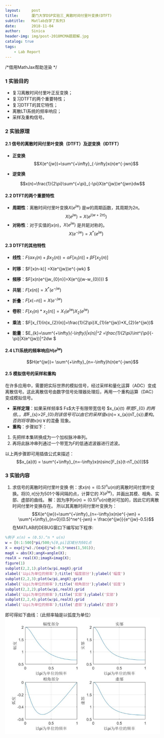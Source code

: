 ```yaml
---
layout:     post
title:      厦门大学DSP实验三_离散时间付里叶变换(DTFT)
subtitle:   Matlab白学了系列3
date:       2018-11-04
author:     Sinica
header-img: img/post-2018MCMA题题解.jpg
catalog: true
tags:
    - Lab Report
---
```

/*借用MathJax帮助渲染 */

<head>
    <script src="https://cdn.mathjax.org/mathjax/latest/MathJax.js?config=TeX-AMS-MML_HTMLorMML" type="text/javascript"></script>
    <script type="text/x-mathjax-config">
        MathJax.Hub.Config({
            tex2jax: {
            skipTags: ['script', 'noscript', 'style', 'textarea', 'pre'],
            inlineMath: [['$','$']]
            }
        });
    </script>
</head>

### 1 实验目的

- 复习离散时间付里叶正反变换；
- 复习DTFT的两个重要特性；
- 复习DTFT的其它特性；
- 离散LTI系统的频率响应；
- 采样及重构信号。


### 2 实验原理

#### 2.1 信号的离散时间付里叶变换（DTFT）及逆变换（IDTFT）
- **正变换**
$$X(e^{jw})=\sum^{+\infty}_{-\infty}x(n)e^{-jwn}$$

- **逆变换**

$$x(n)=\frac{1}{2\pi}\sum^{+\pi}_{-\pi}X(e^{jw})e^{jwn}dw$$

#### 2.2 DTFT的两个重要特性

- **周期性**：离散时间付里叶变换$X(e^{jw})$ 是$w$的周期函数，其周期为$2π$。$$X(e^{jw}) = X(e^{j(w+2\pi)})$$
- **对称性**：对于实值的$x(n)$，$X(e^{jw})$ 是共轭对称的。$$X(e^{-jw})=X^{*}(e^{jw})$$

#### 2.3 DTFT的其他特性

- **线性**：$F(\alpha x_{1}(n)+\beta x_{2}(n)) = \alpha F[x_{1}(n)] + \beta F[x_{2}(n)]$

- **时移**：$F[x(n-k)] =X(e^{jw})e^{-jwk} $

- **频移**：$F[x(n)e^{jw_{0}n}]=X(e^{j(w-w_{0})}) $

- **共轭**：$F[x(n)]=X^{*}(e^{-jw})$

- **折叠**：$F[x(-n)]=X(e^{-jw})$

- **卷积**：$F[x_{1}(n)*x_{2}(n)]=X_{1}(e^{jw})X_{2}(e^{jw})$

- **乘法**：$F[x_{1}(n)x_{2}(n)]=\frac{1}{2\pi}X_{1}(e^{jw})*X_{2}(e^{jw})$

- **能量**：$E_{k}=\sum^{+\infty}_{-\infty}|x(n)|^2 =\frac{1}{2\pi}\int^{\pi}_{-\pi}|X(e^{jw})|^2dw $

#### 2.4 LTI系统的频率响应$H(e^{jw})$

$$H(e^{jw})= \sum^{+\infty}_{n=-\infty}h(n)e^{-jwn}$$

#### 2.5 模拟信号的采样和重构
在许多应用中，需要把实际世界的模拟信号，经过采样和量化运算（ADC）变成离散信号。这此离散信号由数字信号处理器处理后，再用一个重构运算（DAC）变成模拟信号。
- **采样定理**：如果采样频率$ Fs$大于有限带宽信号 $x_{a}(t) $带宽$F_{0} $的两倍，，即$F_{s}>2F_{0}$则该信号可以由它的采样值$x(n)= x_{a}(nT_{s})$重构。否则将导致$x(n)￥的混叠
现象。
- **重构**：步骤如下：
1. 先把样本集转换成为一个加权脉冲串列。
2.  再将此脉冲串列通过一个带宽为$F$的低通滤波器进行滤波。

以上两步骤即可用插值公式来描述： 
$$x_{a}(t) = \sum^{+\infty}_{n=-\infty}x(n)sinc[F_{s}(t-nT_{s})]$$
### 3 实验内容
1. 求信号的离散时间付里叶变换
例：求$x(n) = (0.5)^n u(n)$的离散时间付里叶变换。将$[0,\pi]$分为501个等间隔的点，计算它的 $X (e^{jw} )$，并画出其模、相角、实部、虚部的曲线。
解：因为序列$x(n) = (0.5)^n u(n)$绝对可加的，因此它的离散时间付里叶变换存在。
所以其离散时间付里叶变换为：
$$X(e^{jw})=\sum^{+\infty}_{n=-\infty}x(n)e^{-jwn} = \sum^{+\infty}_{n=0}(0.5)^ne^{-jwn} = \frac{e^{jw}}{e^{jw}-0.5}$$
在MATLAB的DEBUG窗口下编写如下程序:
```matlab
%例子 x(n) = (0.5).^n * u(n)
w = [0:1:500]*pi/500;%[0,pi]区域分为501点
X = exp(j*w)./(exp(j*w)-0.5*ones(1,501));
magX = abs(X);angX=angle(X);
realX = real(X);imagX=imag(X);
figure(1)
subplot(2,2,1);plot(w/pi,magX);grid
xlabel('以pi为单位的频率');title('幅度部分');ylabel('幅度')
subplot(2,2,3);plot(w/pi,angX);grid
xlabel('以pi为单位的频率');title('相角部分');ylabel('弧度')
subplot(2,2,2);plot(w/pi,realX);grid
xlabel('以pi为单位的频率');title('实部');ylabel('实部')
subplot(2,2,4);plot(w/pi,realX);grid
xlabel('以pi为单位的频率');title('虚部');ylabel('虚部')
```
即可得如下曲线：（此频率轴是以弧度为单位）
![11](/assets/11.jpg)

